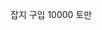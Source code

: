 <span style="font-family:AppleSDGothicNeo-Regular;color:#000ff;">잡지</span> <span style="font-family:AppleSDGothicNeo-Regular;color:#000ff;">구입</span> <span style="color:#000ff;">10000</span> <span style="font-family:AppleSDGothicNeo-Regular;color:#000ff;">토만</span>